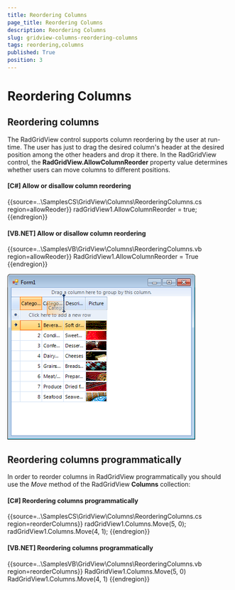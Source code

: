 ```yaml
---
title: Reordering Columns
page_title: Reordering Columns
description: Reordering Columns
slug: gridview-columns-reordering-columns
tags: reordering,columns
published: True
position: 3
---
```


# Reordering Columns



## Reordering columns

The RadGridView control supports column reordering by the user at run-time. The user has just to drag the desired column's header at
      		the desired position among the other headers and drop it there. In the RadGridView control, the 
        	__RadGridView.AllowColumnReorder__ property value determines whether users can move columns to different positions.
      	

#### __[C#] Allow or disallow column reordering__

{{source=..\SamplesCS\GridView\Columns\ReorderingColumns.cs region=allowReoder}}
	            radGridView1.AllowColumnReorder = true;
	{{endregion}}



#### __[VB.NET] Allow or disallow column reordering__

{{source=..\SamplesVB\GridView\Columns\ReorderingColumns.vb region=allowReoder}}
	        RadGridView1.AllowColumnReorder = True
	{{endregion}}

![gridview-columns-reordering-columns 001](images/gridview-columns-reordering-columns001.png)

## Reordering columns programmatically

In order to reorder columns in RadGridView programmatically you should use the *Move* method
		  			of the RadGridView __Columns__ collection:

#### __[C#] Reordering columns programmatically__

{{source=..\SamplesCS\GridView\Columns\ReorderingColumns.cs region=reorderColumns}}
	            radGridView1.Columns.Move(5, 0);
	            radGridView1.Columns.Move(4, 1);
	{{endregion}}



#### __[VB.NET] Reordering columns programmatically__

{{source=..\SamplesVB\GridView\Columns\ReorderingColumns.vb region=reorderColumns}}
	        RadGridView1.Columns.Move(5, 0)
	        RadGridView1.Columns.Move(4, 1)
	{{endregion}}


